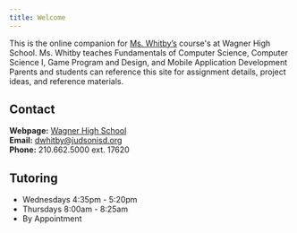 ```yaml
---
title: Welcome
---
```


This is the online  companion for [Ms. Whitby’s](https://www.judsonisd.org/Domain/6785) course's at Wagner High School. Ms. Whitby teaches Fundamentals of Computer Science, Computer Science I, Game Program and Design, and Mobile Application Development Parents and students can reference this site for assignment details, project ideas, and reference materials.

## Contact
**Webpage:** [Wagner High School](https://judsonisd.org/domain/6785)<br>
**Email:** <dwhitby@judsonisd.org><br>
**Phone:** 210.662.5000 ext. 17620<br>

## Tutoring
- Wednesdays 4:35pm - 5:20pm
- Thursdays 8:00am - 8:25am
- By Appointment

